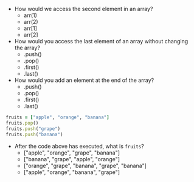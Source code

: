* How would we access the second element in an array?
  * arr(1)
  * arr(2)
  * arr[1]
  * arr[2]
* How would you access the last element of an array without changing the array?
  * .push()
  * .pop()
  * .first()
  * .last()
* How would you add an element at the end of the array?
  * .push()
  * .pop()
  * .first()
  * .last()

```ruby
fruits = ["apple", "orange", "banana"]
fruits.pop()
fruits.push("grape")
fruits.push("banana")
```

* After the code above has executed, what is `fruits`?
  * ["apple", "orange", "grape", "banana"]
  * ["banana", "grape", "apple", "orange"]
  * ["orange", "grape", "banana", "grape", "banana"]
  * ["apple", "orange", "banana", "grape"]
